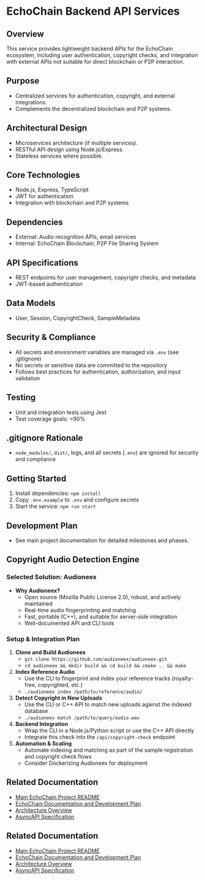 # EchoChain Backend API Services

## Overview
This service provides lightweight backend APIs for the EchoChain ecosystem, including user authentication, copyright checks, and integration with external APIs not suitable for direct blockchain or P2P interaction.

## Purpose
- Centralized services for authentication, copyright, and external integrations.
- Complements the decentralized blockchain and P2P systems.

## Architectural Design
- Microservices architecture (if multiple services).
- RESTful API design using Node.js/Express.
- Stateless services where possible.

## Core Technologies
- Node.js, Express, TypeScript
- JWT for authentication
- Integration with blockchain and P2P systems

## Dependencies
- External: Audio recognition APIs, email services
- Internal: EchoChain Blockchain, P2P File Sharing System

## API Specifications
- REST endpoints for user management, copyright checks, and metadata
- JWT-based authentication

## Data Models
- User, Session, CopyrightCheck, SampleMetadata

## Security & Compliance
- All secrets and environment variables are managed via `.env` (see .gitignore)
- No secrets or sensitive data are committed to the repository
- Follows best practices for authentication, authorization, and input validation

## Testing
- Unit and integration tests using Jest
- Test coverage goals: >90%

## .gitignore Rationale
- `node_modules/`, `dist/`, logs, and all secrets (`.env`) are ignored for security and compliance

## Getting Started
1. Install dependencies: `npm install`
2. Copy `.env.example` to `.env` and configure secrets
3. Start the service: `npm run start`

## Development Plan
- See main project documentation for detailed milestones and phases.

## Copyright Audio Detection Engine

### Selected Solution: Audioneex
- **Why Audioneex?**
  - Open source (Mozilla Public License 2.0), robust, and actively maintained
  - Real-time audio fingerprinting and matching
  - Fast, portable (C++), and suitable for server-side integration
  - Well-documented API and CLI tools

### Setup & Integration Plan
1. **Clone and Build Audioneex**
   - `git clone https://github.com/audioneex/audioneex.git`
   - `cd audioneex && mkdir build && cd build && cmake .. && make`
2. **Index Reference Audio**
   - Use the CLI to fingerprint and index your reference tracks (royalty-free, copyrighted, etc.)
   - `./audioneex index /path/to/reference/audio/`
3. **Detect Copyright in New Uploads**
   - Use the CLI or C++ API to match new uploads against the indexed database
   - `./audioneex match /path/to/query/audio.wav`
4. **Backend Integration**
   - Wrap the CLI in a Node.js/Python script or use the C++ API directly
   - Integrate this check into the `/api/copyright-check` endpoint
5. **Automation & Scaling**
   - Automate indexing and matching as part of the sample registration and copyright check flows
   - Consider Dockerizing Audioneex for deployment 

## Related Documentation

*   [Main EchoChain Project README](../../README.md)
*   [EchoChain Documentation and Development Plan](../../docs/EchoChain_Documentation_and_Development_Plan.md)
*   [Architecture Overview](../../docs/architecture.md)
*   [AsyncAPI Specification](../../docs/asyncapi.yaml) 

## Related Documentation

*   [Main EchoChain Project README](../../README.md)
*   [EchoChain Documentation and Development Plan](../../docs/EchoChain_Documentation_and_Development_Plan.md)
*   [Architecture Overview](../../docs/architecture.md)
*   [AsyncAPI Specification](../../docs/asyncapi.yaml) 